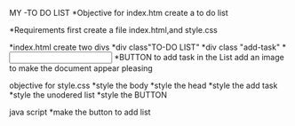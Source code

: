 MY -TO DO LIST
*Objective for index.htm
 create a to do list

*Requirements
 first create a file index.html,and style.css

*index.html
  create two divs
    *div class"TO-DO LIST"
    *div class "add-task"
*<input type="text">
*BUTTON
  to add task in the List
  add an image to make the document appear pleasing

objective for style.css
  *style the body
  *style the head
  *style the add task
  *style the unodered list
  *style the BUTTON

java script
  *make the button to add list

  